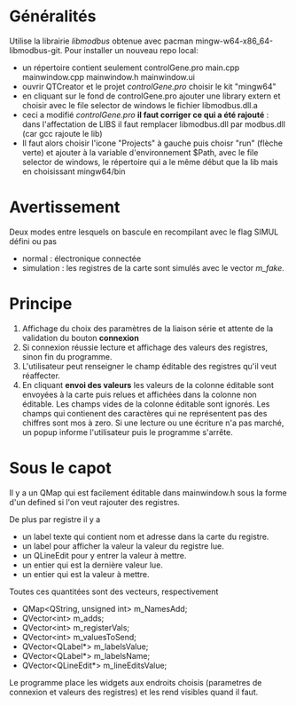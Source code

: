# Généralités
Utilise la librairie *libmodbus* obtenue avec pacman mingw-w64-x86_64-libmodbus-git. 
Pour installer un nouveau repo local:
- un répertoire contient seulement controlGene.pro main.cpp mainwindow.cpp mainwindow.h mainwindow.ui
- ouvrir QTCreator et le projet *controlGene.pro* choisir le kit "mingw64"
- en cliquant sur le fond de controlGene.pro ajouter une library extern et choisir avec le
file selector de windows le fichier libmodbus.dll.a
- ceci a modifié *controlGene.pro* **il faut corriger ce qui a été rajouté** : 
dans l'affectation de LIBS il faut remplacer libmodbus.dll par modbus.dll (car gcc rajoute le lib)
- Il faut alors choisir l'icone "Projects" à gauche puis choisr "run" (flèche verte) et 
ajouter à la variable d'environnement $Path, avec le file selector de windows, le répertoire 
qui a le même début que la lib mais en choisissant mingw64/bin 

# Avertissement
Deux modes entre lesquels on bascule en recompilant avec le flag SIMUL défini ou pas
- normal : électronique connectée
- simulation : les registres de la carte sont simulés avec le vector *m_fake*.

# Principe
1. Affichage du choix des paramètres de la liaison série et attente de la validation du bouton **connexion**
2. Si connexion réussie lecture et affichage des valeurs des registres, sinon fin du programme.
3. L'utilisateur peut renseigner le champ éditable des registres qu'il veut réaffecter. 
4. En cliquant **envoi des valeurs** les valeurs de la colonne éditable sont envoyées à la carte puis 
relues et affichées dans la colonne non éditable. Les champs vides de la colonne éditable 
sont ignorés. Les champs qui contienent des caractères qui ne représentent pas des chiffres sont mos à zero.
Si une lecture ou une écriture n'a pas marché, un popup informe l'utilisateur puis le programme
s'arrête.

# Sous le capot
Il y a un QMap qui est facilement éditable dans mainwindow.h
sous la forme d'un defined si l'on veut rajouter des registres. 

De plus par registre il y a 
- un label texte qui contient nom et adresse dans la carte du registre.
- un label pour afficher la valeur la valeur du registre lue.
- un QLineEdit pour y entrer la valeur à mettre.
- un entier qui est la dernière valeur lue.
- un entier qui est la valeur à mettre.

Toutes ces quantitées sont des vecteurs, respectivement 
- QMap\<QString, unsigned int> m_NamesAdd;
- QVector\<int> m_adds;
- QVector\<int> m_registerVals;
- QVector\<int> m_valuesToSend;
- QVector\<QLabel*> m_labelsValue;
- QVector\<QLabel*> m_labelsName;
- QVector\<QLineEdit*> m_lineEditsValue;

Le programme place les widgets aux endroits choisis (parametres de connexion et valeurs des registres)
et les rend visibles quand il faut.
